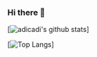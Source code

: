 ### Hi there 👋

<!--
**ADICADI/ADICADI** is a ✨ _special_ ✨ repository because its `README.md` (this file) appears on your GitHub profile.
-->
[![adicadi's github stats](https://github-readme-stats.adicadi.vercel.app/api?username=adicadi&show_icons=true&line_height=21&show_icons=true&theme=vue)]

[![Top Langs](https://github-readme-stats.vercel.app/api/top-langs/?username=adicadi&show_icons=true&layout=compact&theme=vue)]
